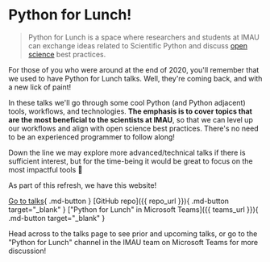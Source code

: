 # Python for Lunch!

> Python for Lunch is a space where researchers and students at IMAU can exchange ideas related to Scientific Python and discuss [open science](https://en.wikipedia.org/wiki/Open_science) best practices.

For those of you who were around at the end of 2020, you'll remember that we used to have Python for Lunch talks. Well, they're coming back, and with a new lick of paint!

In these talks we'll go through some cool Python (and Python adjacent) tools, workflows, and technologies. **The emphasis is to cover topics that are the most beneficial to the scientists at IMAU**, so that we can level up our workflows and align with open science best practices. There's no need to be an experienced programmer to follow along!

Down the line we may explore more advanced/technical talks if there is sufficient interest, but for the time-being it would be great to focus on the most impactful tools 💪

As part of this refresh, we have this website!

[Go to talks](./talks.md){ .md-button }
[GitHub repo]({{ repo_url }}){ .md-button target="\_blank" }
["Python for Lunch" in Microsoft Teams]({{ teams_url }}){ .md-button target="\_blank" }

Head across to the talks page to see prior and upcoming talks, or go to the "Python for Lunch" channel in the IMAU team on Microsoft Teams for more discussion!
